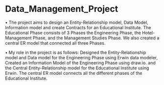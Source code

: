 # Data_Management_Project
•	The project aims to design an Entity-Relationship model, Data Model, Information model and create Contracts for an Educational Institute. The Educational Phase consists of 3 Phases the Engineering Phase, the Hotel-Management Phase, and the Management Studies Phase. We also created a central ER model that connected all three Phases.

•	My role in the project is as follows:
Designed the Entity-Relationship model and Data model for the Engineering Phase using Erwin data modeler, Created an Information Model of the Engineering Phase using draw.io. and the Central Entity-Relationship model for the Educational Institute using Erwin. The central ER model connects all the different phases of the Educational Institute.

